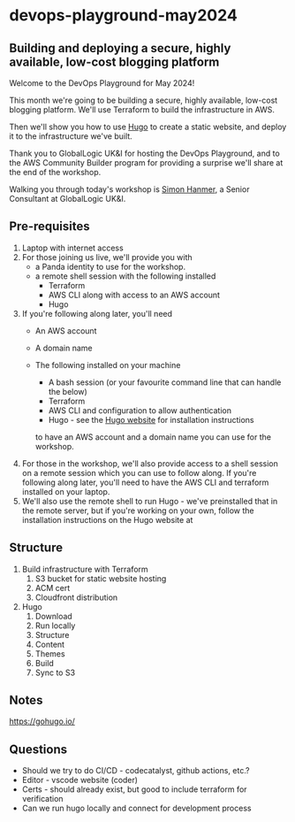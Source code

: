 # devops-playground-may2024

## Building and deploying a secure, highly available, low-cost blogging platform

Welcome to the DevOps Playground for May 2024!

This month we're going to be building a secure, highly available, low-cost blogging platform. We'll use Terraform to build the infrastructure in AWS. 

Then we'll show you how to use [Hugo](https://gohugo.io/) to create a static website, and deploy it to the infrastructure we've built.

Thank you to GlobalLogic UK&I for hosting the DevOps Playground, and to the AWS Community Builder program for providing a surprise we'll share at the end of the workshop.

Walking you through today's workshop is [Simon Hanmer](https://www.linkedin.com/in/simonhanmer/), a Senior Consultant at GlobalLogic UK&I. 

## Pre-requisites
1. Laptop with internet access
2. For those joining us live, we'll provide you with 
    * a Panda identity to use for the workshop.
    * a remote shell session with the following installed
        * Terraform
        * AWS CLI along with access to an AWS account
        * Hugo
4. If you're following along later, you'll need
    * An AWS account
    * A domain name
    * The following installed on your machine
        * A bash session (or your favourite command line that can handle the below)
        * Terraform
        * AWS CLI and configuration to allow authentication
        * Hugo - see the [Hugo website](https://gohugo.io/installation/) for installation instructions

         to have an AWS account and a domain name you can use for the workshop.
3. For those in the workshop, we'll also provide access to a shell session on a remote session which you can use to follow along. If you're following along later, you'll need to have the AWS CLI and terraform installed on your laptop.
4. We'll also use the remote shell to run Hugo - we've preinstalled that in the remote server, but if you're working on your own, follow the installation instructions on the Hugo website at 

Structure
---
1. Build infrastructure with Terraform
    1. S3 bucket for static website hosting
    1. ACM cert
    1. Cloudfront distribution
1. Hugo
    1. Download
    1. Run locally
    1. Structure
    1. Content
    1. Themes
    1. Build
    1. Sync to S3



Notes
---
https://gohugo.io/





Questions
---
* Should we try to do CI/CD - codecatalyst, github actions, etc.?
* Editor - vscode website (coder)
* Certs - should already exist, but good to include terraform for verification
* Can we run hugo locally and connect for development process